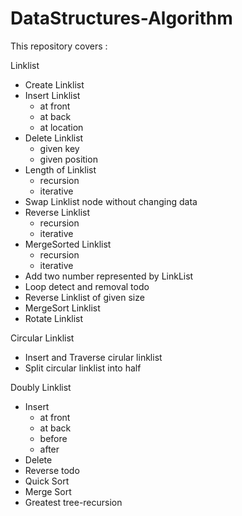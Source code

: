# DataStructures-Algorithm

This repository covers :

Linklist
- Create Linklist
- Insert Linklist
	- at front
	- at back
	- at location
- Delete Linklist
	- given key
	- given position
- Length of Linklist
	- recursion 
	- iterative
- Swap Linklist node without changing data
- Reverse Linklist
	- recursion 
	- iterative
- MergeSorted Linklist
	- recursion 
	- iterative
- Add two number represented by LinkList
- Loop detect and removal
todo
- Reverse Linklist of given size
- MergeSort Linklist
- Rotate Linklist

Circular Linklist
- Insert and Traverse cirular linklist
- Split circular linklist into half

Doubly Linklist
- Insert
	- at front
	- at back
	- before
	- after
- Delete
- Reverse 
todo
- Quick Sort
- Merge Sort
- Greatest tree-recursion 